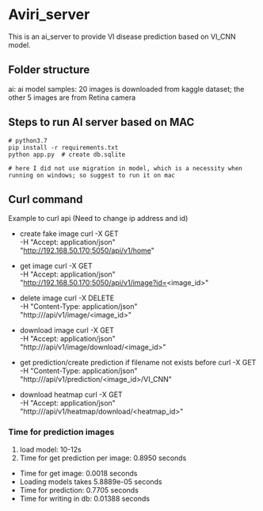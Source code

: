# Aviri_server
This is an ai_server to provide VI disease prediction based on VI_CNN model.

## Folder structure
ai: ai model
samples: 20 images is downloaded from kaggle dataset; the other 5 images are from Retina camera


## Steps to run AI server based on MAC
```
# python3.7 
pip install -r requirements.txt
python app.py  # create db.sqlite

# here I did not use migration in model, which is a necessity when running on windows; so suggest to run it on mac
```

## Curl command 
Example to curl api (Need to change ip address and id)

- create fake image 
curl -X GET \
-H "Accept: application/json" \
"http://192.168.50.170:5050/api/v1/home"  


- get image 
curl -X GET \
-H "Accept: application/json" \
"http://192.168.50.170:5050/api/v1/image?id=<image_id>"


- delete image 
curl -X DELETE \
-H "Content-Type: application/json" \
"http://<ip>/api/v1/image/<image_id>"


- download image 
curl -X GET \
-H "Accept: application/json" \
"http://<ip>/api/v1/image/download/<image_id>"


- get prediction/create prediction if filename not exists before
curl -X GET \
-H "Content-Type: application/json" \
"http://<ip>/api/v1/prediction/<image_id>/VI_CNN"


- download heatmap
curl -X GET \
-H "Accept: application/json" \
"http://<ip>/api/v1/heatmap/download/<heatmap_id>"



### Time for prediction images

1) load model: 10-12s
2) Time for get prediction per image:  0.8950 seconds <br>
  - Time for get image:  0.0018 seconds <br>
  - Loading models takes 5.8889e-05 seconds <br>
  - Time for prediction: 0.7705 seconds <br>
  - Time for writing in db:  0.01388 seconds <br>




